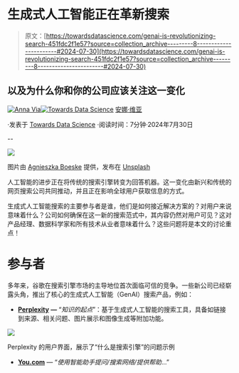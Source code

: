 # 生成式人工智能正在革新搜索

> 原文：[https://towardsdatascience.com/genai-is-revolutionizing-search-451fdc2f1e57?source=collection_archive---------8-----------------------#2024-07-30](https://towardsdatascience.com/genai-is-revolutionizing-search-451fdc2f1e57?source=collection_archive---------8-----------------------#2024-07-30)

## 以及为什么你和你的公司应该关注这一变化

[](https://annaviaba.medium.com/?source=post_page---byline--451fdc2f1e57--------------------------------)[![Anna Via](../Images/7e8fe5c1a485a789edad3a6d118bcf45.png)](https://annaviaba.medium.com/?source=post_page---byline--451fdc2f1e57--------------------------------)[](https://towardsdatascience.com/?source=post_page---byline--451fdc2f1e57--------------------------------)[![Towards Data Science](../Images/a6ff2676ffcc0c7aad8aaf1d79379785.png)](https://towardsdatascience.com/?source=post_page---byline--451fdc2f1e57--------------------------------) [安娜·维亚](https://annaviaba.medium.com/?source=post_page---byline--451fdc2f1e57--------------------------------)

·发表于 [Towards Data Science](https://towardsdatascience.com/?source=post_page---byline--451fdc2f1e57--------------------------------) ·阅读时间：7分钟·2024年7月30日

--

![](../Images/77590475aa56a985d69cbea98ea51299.png)

图片由 [Agnieszka Boeske](https://unsplash.com/es/@kundeleknabiegunie) 提供，发布在 [Unsplash](https://unsplash.com/)

人工智能的进步正在将传统的搜索引擎转变为回答机器。这一变化由新兴和传统的网页搜索公司共同推动，并且正在影响全球用户获取信息的方式。

生成式人工智能搜索的主要参与者是谁，他们是如何接近解决方案的？对用户来说意味着什么？公司如何确保在这一新的搜索范式中，其内容仍然对用户可见？这对产品经理、数据科学家和所有技术从业者意味着什么？这些问题将是本文的讨论重点！

# 参与者

多年来，谷歌在搜索引擎市场的主导地位首次面临可信的竞争。一些新公司已经崭露头角，推出了核心的生成式人工智能（GenAI）搜索产品，例如：

+   [**Perplexity**](https://www.perplexity.ai/) **—** “*知识的起点*”：基于生成式人工智能的搜索工具，具备如链接到来源、相关问题、图片展示和图像生成等附加功能。

![](../Images/6a33a6cb60d145ad2fa819c75a1486e0.png)

Perplexity 的用户界面，展示了“什么是搜索引擎”的问题示例

+   [**You.com**](http://you.com) — “*使用智能助手提问/搜索网络/提供帮助*…”
